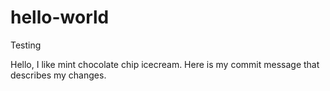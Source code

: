 # hello-world
Testing

Hello, I like mint chocolate chip icecream. Here is my commit message that describes my changes. 

